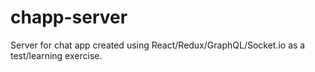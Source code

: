 # chapp-server
Server for chat app created using React/Redux/GraphQL/Socket.io as a test/learning exercise.
